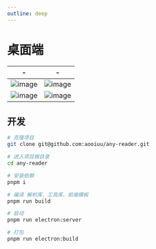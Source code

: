 ```yaml
---
outline: deep
---
```


# 桌面端

|                                                  -                                                  |                                                  -                                                  |
| :-------------------------------------------------------------------------------------------------: | :-------------------------------------------------------------------------------------------------: |
| ![image](https://github.com/aooiuu/any-reader/assets/28108111/bf5b9edf-8b1e-4db5-adfb-1b1300f57a4a) | ![image](https://github.com/aooiuu/any-reader/assets/28108111/3d001367-ff2d-4339-a617-0700b492f601) |
| ![image](https://github.com/aooiuu/any-reader/assets/28108111/1e8fcb4e-2ca5-49a9-ba7e-d5c7ac19856b) | ![image](https://github.com/aooiuu/any-reader/assets/28108111/a732f2ce-452e-4525-8059-7e1938fcbe01) |

## 开发

```sh
# 克隆项目
git clone git@github.com:aooiuu/any-reader.git

# 进入项目根目录
cd any-reader

# 安装依赖
pnpm i

# 编译 解析库、工具库、前端模板
pnpm run build

# 启动
pnpm run electron:server

# 打包
pnpm run electron:build
```
